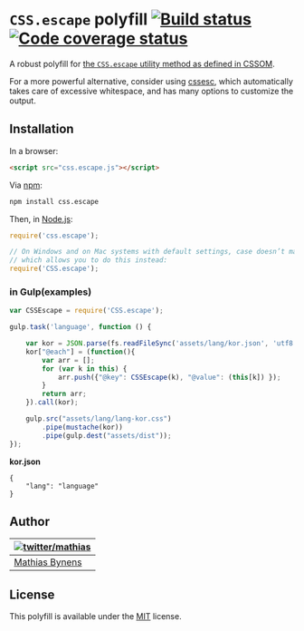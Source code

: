 # `CSS.escape` polyfill [![Build status](https://travis-ci.org/mathiasbynens/CSS.escape.svg?branch=master)](https://travis-ci.org/mathiasbynens/CSS.escape) [![Code coverage status](http://img.shields.io/coveralls/mathiasbynens/CSS.escape/master.svg)](https://coveralls.io/r/mathiasbynens/CSS.escape)

A robust polyfill for [the `CSS.escape` utility method as defined in CSSOM](https://drafts.csswg.org/cssom/#the-css.escape%28%29-method).

For a more powerful alternative, consider using [cssesc](https://mths.be/cssesc), which automatically takes care of excessive whitespace, and has many options to customize the output.

## Installation

In a browser:

```html
<script src="css.escape.js"></script>
```

Via [npm](https://www.npmjs.com/):

```bash
npm install css.escape
```

Then, in [Node.js](https://nodejs.org/):

```js
require('css.escape');

// On Windows and on Mac systems with default settings, case doesn’t matter,
// which allows you to do this instead:
require('CSS.escape');
```

### in Gulp(examples)
```js
var CSSEscape = require('CSS.escape');

gulp.task('language', function () {

    var kor = JSON.parse(fs.readFileSync('assets/lang/kor.json', 'utf8'));
    kor["@each"] = (function(){
        var arr = [];
        for (var k in this) {
            arr.push({"@key": CSSEscape(k), "@value": (this[k]) });
        }
        return arr;
    }).call(kor);

    gulp.src("assets/lang/lang-kor.css")
        .pipe(mustache(kor))
        .pipe(gulp.dest("assets/dist"));
});
```

**kor.json**
```
{
	"lang": "language"
}
```

## Author

| [![twitter/mathias](https://gravatar.com/avatar/24e08a9ea84deb17ae121074d0f17125?s=70)](https://twitter.com/mathias "Follow @mathias on Twitter") |
|---|
| [Mathias Bynens](https://mathiasbynens.be/) |

## License

This polyfill is available under the [MIT](https://mths.be/mit) license.
